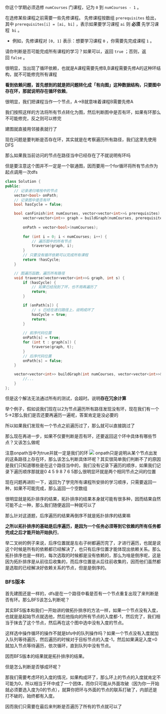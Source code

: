 你这个学期必须选修 `numCourses` 门课程，记为 `0` 到 `numCourses - 1` 。

在选修某些课程之前需要一些先修课程。 先修课程按数组 `prerequisites` 给出，其中 `prerequisites[i] = [ai, bi]` ，表示如果要学习课程 `ai` 则 **必须** 先学习课程  `bi` 。

- 例如，先修课程对 `[0, 1]` 表示：想要学习课程 `0` ，你需要先完成课程 `1` 。

请你判断是否可能完成所有课程的学习？如果可以，返回 `true` ；否则，返回 `false` 。

很明显，当出现了循环依赖，也就是A课程需要先修B,B课程需要先修A的这种环结构，就不可能修完所有课程

**看到依赖问题，首先想到的就是把问题转化成「有向图」这种数据结构，只要图中存在环，那就说明存在循环依赖**。

很明显，我们把课程当作一个节点，A->B就意味着课程B需要先修A

我们按照这样的方法将所有节点转化为图，然后判断图中是否有环，如果有环那么不可能修完，反之则可以修完

建图就直接用邻接表就行了

现在问题是要判断是否存在环，其实就是在考察遍历所有路径，我们这里先使用DFS

那么如果我当前访问的节点在路径当中已经存在了不就说明有环吗

但是要注意这个图并不一定是一个联通图，因而要用一个for循环将所有节点作为起点调用一次dfs

```cpp
class Solution {
public:
    // 记录递归堆栈中的节点
    vector<bool> onPath;
    // 记录图中是否有环
    bool hasCycle = false;

    bool canFinish(int numCourses, vector<vector<int>>& prerequisites) {
        vector<vector<int>> graph = buildGraph(numCourses, prerequisites);
        
        onPath = vector<bool>(numCourses);
        
        for (int i = 0; i < numCourses; i++) {
            // 遍历图中的所有节点
            traverse(graph, i);
        }
        // 只要没有循环依赖可以完成所有课程
        return !hasCycle;
    }

    // 图遍历函数，遍历所有路径
    void traverse(vector<vector<int>>& graph, int s) {
        if (hasCycle) {
            // 如果已经找到了环，也不用再遍历了
            return;
        }

        if (onPath[s]) {
            // s 已经在递归路径上，说明成环了
            hasCycle = true;
            return;
        }
        
        // 前序代码位置
        onPath[s] = true;
        for (int t : graph[s]) {
            traverse(graph, t);
        }
        // 后序代码位置
        onPath[s] = false;
    }

    vector<vector<int>> buildGraph(int numCourses, vector<vector<int>>& prerequisites) {
        //...
    }
};
```

但是这个解法无法通过所有的测试，会超时。说明**存在冗余计算**

举个例子，假如说我们现在以2为节点遍历所有路径发现没有环，现在我们有一个5->2那么我们是否还要再遍历一遍呢，答案肯定是没必要的

所以如果我们发现有一个节点之前遍历过了，那么就可以直接跳过了

那么现在再进一步，如果不仅要判断是否有环，还要返回这个环中具体有哪些节点？又该怎么做呢

注意onpath当中为true并就一定是我们的环
![](https://pic1.imgdb.cn/item/6826c83858cb8da5c8f5e47e.png)
onpath只是说明从某个节点出发的这条路径上存在环，那么该怎么判断具体环呢？其实很简单我们判断不了的原因是我们只知道哪些是在这个路径当中的，我们没有记录下遍历的顺序，如果我们记录下遍历顺序那就是0 4 5 9 8 7 6 5那么很明显环就是两个相同节点之间的位置

现在问题再进阶一下，返回为了学完所有课程所安排的学习顺序，只需要返回一种，如果不可能完成，那么返回一个空数组

很明显就是拓扑排序的结果，拓扑排序的结果本身就可能有很多种，因而结果自然可能不止一种，那么我们随便返回一种就可以了

那么针对这道题，后序遍历的结果再倒序不就是拓扑排序的结果嘛

**之所以拓扑排序的基础是后序遍历，是因为一个任务必须等到它依赖的所有任务都完成之后才能开始开始执行**。

举二叉树的例子来说，后序位置就是左右子树都遍历完了，才进行遍历，也就是说这个时候是所有的依赖都已经解决了，也只有后序位置才能体现出依赖关系。那么拓扑排序也是一样的，每次选取的时候都是没有依赖的，那么为啥是倒序呢，这是因为拓扑排序是从前往后收集的，而后序位置是从后往前收集的，因而他们虽然都是选取的已经解决好依赖关系的节点，但是是倒序的。

### BFS版本
首先建图还是一样的，dfs是在一个路径中看是否有一个节点重复出现了来判断是否有环。那么BFS该怎么判断呢？

其实BFS版本和我们一开始讲的做拓扑排序的方法一样，如果一个节点没有入度，也就是是起始节点就选他，然后他指向的所有节点的入度都-1，然后完了，我们相当于抹去了这个节点，然后再在这个图中选中没有入度的节点。

这样选中操作循环的操作不就是bfs中的队列操作吗？如果一个节点没有入度就加入队列等待遍历，然后遍历的时候对于目标节点的入度-1，然后如果满足入度=0就加入节点等待遍历，依次循环，直到队列中没有节点。

因而BFS版本的结果就是拓扑排序的结果。

但是怎么判断是否够成环呢？

那我们需要考虑环的入度的情况，如果构成环了，那么环上的节点的入度就肯定不可能为0，所以相当于环中成了一个团体，而你只可能从外面攻破（因为你一开始就必须要选入度为0的节点），就算你把环与外面的节点的联系打破了，内部还是打不破的，始终都有入度。

因而我们只需要在最后来判断是否遍历了所有的节点就可以了